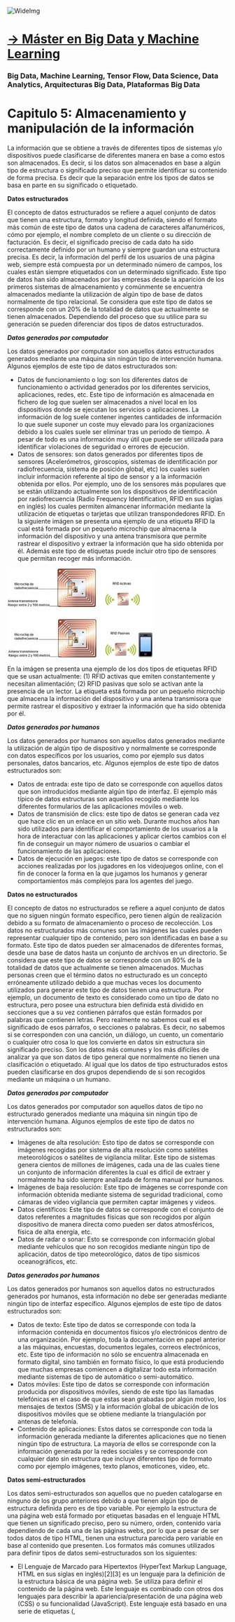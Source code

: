 ![WideImg](https://fictizia.com/img/github/Fictizia-plan-estudios-github.jpg)

# [→ Máster en Big Data y Machine Learning](https://fictizia.com/formacion/master-big-data)
### Big Data, Machine Learning, Tensor Flow, Data Science, Data Analytics, Arquitecturas Big Data, Plataformas Big Data

# Capitulo 5: Almacenamiento y manipulación de la información

La información que se obtiene a través de diferentes tipos de sistemas y/o dispositivos puede clasificarse de diferentes manera en base a como estos son almacenados. Es decir, si los datos son almacenados en base a algún tipo de estructura o significado preciso que permite identificar su contenido de forma precisa. Es decir que la separación entre los tipos de datos se basa en parte en su significado o etiquetado. 

**Datos estructurados**

El concepto de datos estructurados se refiere a aquel conjunto de datos que tienen una estructura, formato y longitud definida, siendo el formato más común de este tipo de datos una cadena de caracteres alfanuméricos, cómo por ejemplo, el nombre completo de un cliente o su dirección de facturación. Es decir, el significado preciso de cada dato ha sido correctamente definido por un humano y siempre guardan una estructura precisa. Es decir, la información del perfil de los usuarios de una página web, siempre está compuesta por un determinado número de campos, los cuales están siempre etiquetados con un determinado significado. Este tipo de datos han sido almacenados por las empresas desde la aparición de los primeros sistemas de almacenamiento y comúnmente se encuentra almacenados mediante la utilización de algún tipo de base de datos normalmente de tipo relacional. Se considera que este tipo de datos se corresponde con un 20% de la totalidad de datos que actualmente se tienen almacenados. Dependiendo del proceso que su utilice para su generación se pueden diferenciar dos tipos de datos estructurados.

***Datos generados por computador***

Los datos generados por computador son aquellos datos estructurados generados mediante una máquina sin ningún tipo de intervención humana. Algunos ejemplos de este tipo de datos estructurados son:

- Datos de funcionamiento o log: son los diferentes datos de funcionamiento o actividad generados por los diferentes servicios, aplicaciones, redes, etc. Este tipo de información es almacenada en fichero de log que suelen ser almacenados a nivel local en los dispositivos donde se ejecutan los servicios o aplicaciones. La información de log suele contener ingentes cantidades de información lo que suele suponer un coste muy elevado para los organizaciones debido a los cuales suele ser eliminar tras un periodo de tiempo. A pesar de todo es una información muy útil que puede ser utilizada para identificar violaciones de seguridad o errores de ejecución. 
-  Datos de sensores: son datos generados por diferentes tipos de sensores (Acelerómetros, giroscopios, sistemas de identificación por radiofrecuencia, sistema de posición global, etc) los cuales suelen incluir información referente al tipo de sensor y a la información obtenida por ellos. Por ejemplo, uno de los sensores más populares que se están utilizando actualmente son los dispositivos de identificación por radiofrecuencia (Radio Frequency Identification, RFID en sus siglas en inglés) los cuales permiten almancenar información mediante la utilización de etiquetas o tarjetas que utilizan transpondedores RFID. En la siguiente imágen se presenta una ejemplo de una etiqueta RFID la cual está formada por un pequeño microchip que almacena la información del dispositivo y una antena transmisora que permite rastrear el dispositivo y extraer la información que ha sido obtenida por él. Además este tipo de etiquetas puede incluir otro tipo de sensores que permitan recoger más información. 

![Moisip](./img/rfid.jpg)

En la imágen se presenta una ejemplo de los dos tipos de etiquetas RFID que se usan actualmente: (1)  RFID activas que emiten constantemente y necesitan alimentación; (2) RFID pasivas que solo se activan ante la presencia de un lector. La etiqueta está formada por un pequeño microchip que almacena la información del dispositivo y una antena transmisora que permite rastrear el dispositivo y extraer la información que ha sido obtenida por él.

***Datos generados por humanos***

Los datos generados por humanos son aquellos datos generados mediante la utilización de algún tipo de dispositivo y normalmente se corresponde con datos específicos por los usuarios, como por ejemplo sus datos personales, datos bancarios, etc. Algunos ejemplos de este tipo de datos estructurados son:

- Datos de entrada: este tipo de dato se corresponde con aquellos datos que son introducidos mediante algún tipo de interfaz. El ejemplo más típico de datos estructuras son aquellos recogido mediante los diferentes formularios de las aplicaciones móviles o web. 
- Datos de transmisión de clics: este tipo de datos se generan cada vez que hace clic en un enlace en un sitio web. Durante muchos años han sido utilizados para identificar el comportamiento de los usuarios a la hora de interactuar con las aplicaciones y aplicar ciertos cambios con el fin de conseguir un mayor número de usuarios o cambiar el funcionamiento de las aplicaciones. 
- Datos de ejecución en juegos: este tipo de datos se corresponde con acciones realizadas por los jugadores en los videojuegos online, con el fin de conocer la forma en la que jugamos los humanos y generar comportamientos más complejos para los agentes del juego. 

**Datos no estructurados**

El concepto de datos no estructurados se refiere a aquel conjunto de datos que no siguen ningún formato específico, pero tienen algún de realización debido a su formato de almacenamiento o proceso de recolección. Los datos no estructurados más comunes son las imágenes las cuales pueden representar cualquier tipo de contenido, pero son identificadas en base a su formato. Este tipo de datos pueden ser almacenados de diferentes formas, desde una base de datos hasta un conjunto de archivos en un directorio. Se considera que este tipo de datos se corresponde con un 80% de la totalidad de datos que actualmente se tienen almacenados. Muchas personas creen que el término datos no estructurado es un concepto erróneamente utilizado debido a que muchas veces los documento utilizados para generar este tipo de datos tienen una estructura. Por ejemplo, un documento de texto es considerado como un tipo de dato no estructura, pero posee una estructura bien definida está dividido en secciones que a su vez contienen párrafos que están formados por palabras que contienen letras. Pero realmente no sabemos cual es el significado de esos párrafos, o secciones o palabras. Es decir, no sabemos si se corresponden con una canción, un diálogo, un cuento, un comentario o cualquier otro cosa lo que los convierte en datos sin estructura sin significado preciso. Son los datos más comunes y los más difíciles de analizar ya que son datos de tipo general que normalmente no tienen una clasificación o etiquetado. Al igual que los datos de tipo estructurados estos pueden clasificarse en dos grupos dependiendo de si son recogidos mediante un máquina o un humano. 

***Datos generados por computador***

Los datos generados por computador son aquellos datos de tipo no estructurado generados mediante una máquina sin ningún tipo de intervención humana. Algunos ejemplos de este tipo de datos no estructurados son:

- Imágenes de alta resolución: Esto tipo de datos se corresponde con imágenes recogidas por sistema de alta resolución como satélites meteorológicos o satélites  de vigilancia militar. Este tipo de sistemas genera cientos de millones de imágenes, cada una de las cuales tiene un conjunto de información diferentes la cual es difícil de extraer y normalmente ha sido siempre analizada de forma manual por humanos. 
- Imágenes de baja resolución: Este tipo de imágenes se corresponde con información obtenida mediante sistema de seguridad tradicional, como cámaras de video vigilancia que permiten captar imágenes y videos. 
- Datos científicos: Este tipo de datos se corresponde con el conjunto de datos referentes a magnitudes físicas que son recogidos por algún dispositivo de manera directa como pueden ser datos atmosféricos, física de alta energía, etc. 
- Datos de radar o sonar: Esto se corresponde con información global mediante vehículos que no son recogidos mediante ningún tipo de aplicación, datos de tipo meteorológico, datos de tipo sísmicos oceanográficos, etc. 

***Datos generados por humanos***

Los datos generados por humanos son aquellos datos no estructurados generados por humanos, esta información no debe ser generadas mediante ningún tipo de interfaz específico. Algunos ejemplos de este tipo de datos estructurados son:

- Datos de texto: Este tipo de datos se corresponde con toda la información contenida en documentos físicos y/o electrónicos dentro de una organización. Por ejemplo, toda la documentación en papel anterior a las máquinas, encuestas, documentos legales,  correos electrónicos, etc. Este tipo de información no sólo se encuentra almacenada en formato digital, sino también en formato físico, lo que está produciendo que muchas empresas comiencen a digitalizar todo esta información mediante sistemas de tipo de automático o semi-automático.  
- Datos móviles: Este tipo de datos se corresponde con información producida por dispositivos móviles, siendo de este tipo las llamadas telefónicas en el caso de que estas sean grabadas por algún motivo, los mensajes de textos (SMS) y la información global de ubicación de los dispositivos móviles que se obtiene mediante la triangulación por antenas de telefonía. 
- Contenido de aplicaciones: Estos datos se corresponde con toda la información generada mediante la diferentes aplicaciones que no tienen ningún tipo de estructura. La mayoría de ellos se corresponde con la información generada por la redes sociales y se corresponde con cualquier dato sin estructura que incluye diferentes tipo de formato como por ejemplo imágenes, texto planos, emoticones, video, etc. 

**Datos semi-estructurados**

Los datos semi-estructurados son aquellos que no pueden catalogarse en ninguno de los grupo anteriores debido a que tienen algún tipo de estructura definida pero es de tipo variable. Por ejemplo la estructura de una página web está formado por etiquetas basadas en el lenguaje HTML que tienen un significado preciso, pero su número, orden, contenido varia dependiendo de cada una de las páginas webs, por lo que a pesar de ser todos datos de tipo HTML, tienen una estructura parecida pero variable en base al contenido que presenten. Los formatos más comunes utilizados para definir tipos de datos semi-estructurados son los siguientes:

- El Lenguaje de Marcado para Hipertextos (HyperText Markup Language, HTML en sus siglas en inglés)[2][3] es un lenguaje para la definición de la estructura básica de una página web. Se utiliza para definir el contenido de la página web. Este lenguaje es combinado con otros dos lenguajes para describir la apariencia/presentación de una página web (CSS) o su funcionalidad (JavaScript). Este lenguaje está basado en una serie de etiquetas (<head>, <title>, <body>, <header>, <article>, <section>, <p>, <div>, <span>, <img>, etc) que permiten marcar o etiquetar los contenido de la página web de forma que serán mostrados de una manera específica en el navegador web. 
  
- El lenguaje de marcado extensible (Extensible Markup Language, XML en sus siglas en inglés)[4] es un lenguaje de marcado de propósito general que utiliza etiquetas o tags dispuesto de forma jerárquica para identificar la estructura y significado de la información donde no existe un conjunto de etiquetas general. Es decir, las etiquetas utilizadas para representar la información contenida en un archivo XML es definida por los creadores de los ficheros. Este tipo de formato permite la creación de cualquier lenguaje basado en etiquetas. Es considerado como uno de los principales lenguajes utilizados para compartir información de tipo general entre diferentes aplicaciones web. Algunos ejemplos son XHTML, MathML,  XSLT, RSS, y RDF. En la Figura 4 se presenta un ejemplo de un fichero de tipo XML.

- El lenguaje de notación de objetos de JavaScript (JavaScript Object Notation, JSON en sus siglas en inglés)[5] es un lenguaje basado en la notación literal de objetos utilizada por el lenguaje de scripting JavaScript. Debido a su simplicidad y naturaleza se ha convertido en el actual estandar para el transferencia de información superando a XML en parte debido a que puede ser procesado (parseado) mediante la función eval de javascript que está presente en casi todos los navegadores web simplificando en el proceso de análisis sintáctico que tiene cualquier lenguaje. En la Figura 4 se presenta un ejemplo de un fichero de tipo JSON.
  
**Sistemas de almancenamiento de la información**

- [Bases de datos relacionales](./clase_sql.md)
- [Bases de datos no sólo relacionales: Documentales](./clase_doc.md)
- [Bases de datos no sólo relacionales: Columnares](./clase_col.md)
- [Bases de datos no sólo relacionales: Grafo]()
